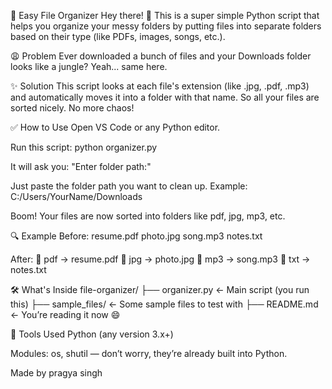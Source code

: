 📂 Easy File Organizer
Hey there! 👋
This is a super simple Python script that helps you organize your messy folders by putting files into separate folders based on their type (like PDFs, images, songs, etc.).

😩 Problem
Ever downloaded a bunch of files and your Downloads folder looks like a jungle?
Yeah... same here.

✨ Solution
This script looks at each file's extension (like .jpg, .pdf, .mp3)
and automatically moves it into a folder with that name.
So all your files are sorted nicely. No more chaos!

✅ How to Use
Open VS Code or any Python editor.

Run this script:
python organizer.py

It will ask you: "Enter folder path:"

Just paste the folder path you want to clean up. Example:
C:/Users/YourName/Downloads

Boom! Your files are now sorted into folders like pdf, jpg, mp3, etc.

🔍 Example
Before:
resume.pdf
photo.jpg
song.mp3
notes.txt

After:
📁 pdf → resume.pdf
📁 jpg → photo.jpg
📁 mp3 → song.mp3
📁 txt → notes.txt

🛠️ What's Inside
file-organizer/
├── organizer.py ← Main script (you run this)
├── sample_files/ ← Some sample files to test with
├── README.md ← You’re reading it now 😄


🔧 Tools Used
Python (any version 3.x+)

Modules: os, shutil — don’t worry, they’re already built into Python.


Made by pragya singh